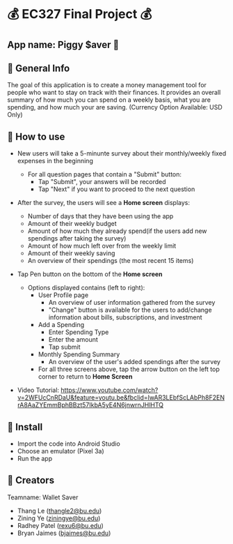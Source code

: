 # :moneybag: EC327 Final Project :moneybag:

## App name: Piggy $aver :pig:

## :page_facing_up: General Info 
The goal of this application is to create a money management tool for people who want to stay on track with their finances. It provides an overall summary of how much you can spend on a weekly basis, what you are spending, and how much your are saving. (Currency Option Available: USD Only)

## :mag_right: How to use
- New users will take a 5-minunte survey about their monthly/weekly fixed expenses in the beginning 
	- For all question pages that contain a "Submit" button:
		- Tap "Submit", your answers will be recorded
		- Tap "Next" if you want to proceed to the next question
- After the survey, the users will see a **Home screen** displays:
	- Number of days that they have been using the app
	- Amount of their weekly budget
	- Amount of how much they already spend(if the users add new spendings after taking the survey)
	- Amount of how much left over from the weekly limit
	- Amount of their weekly saving
	- An overview of their spendings (the most recent 15 items)		
	
- Tap Pen button on the bottom of the **Home screen** 
	- Options displayed contains (left to right):
		- User Profile page
			- An overview of user information gathered from the survey
			- "Change" button is available for the users to add/change information about bills, subscriptions, and investment 
		- Add a Spending
			- Enter Spending Type
			- Enter the amount
			- Tap submit
		- Monthly Spending Summary
			- An overview of the user's added spendings after the survey
		- For all three screens above, tap the arrow button on the left top corner to return to **Home Screen**

- Video Tutorial: https://www.youtube.com/watch?v=2WFUcCnRDaU&feature=youtu.be&fbclid=IwAR3LEbfScLAbPh8F2ENrA8AaZYEmmBphBBzt57IkbA5yE4N6jnwrnJHlHTQ

## :round_pushpin: Install
- Import the code into Android Studio
- Choose an emulator (Pixel 3a)
- Run the app

## :bust_in_silhouette: Creators
Teamname: Wallet Saver
- Thang Le (thangle2@bu.edu)
- Zining Ye (ziningye@bu.edu)
- Radhey Patel (rexu6@bu.edu)
- Bryan Jaimes (bjaimes@bu.edu)


